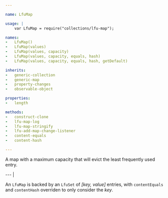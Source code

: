 ```yaml
---

name: LfuMap

usage: |
    var LfuMap = require("collections/lfu-map");

names:
-   LfuMap()
-   LfuMap(values)
-   LfuMap(values, capacity)
-   LfuMap(values, capacity, equals, hash)
-   LfuMap(values, capacity, equals, hash, getDefault)

inherits:
-   generic-collection
-   generic-map
-   property-changes
-   observable-object

properties:
-   length

methods:
-   construct-clone
-   lfu-map-log
-   lfu-map-stringify
-   lfu-add-map-change-listener
-   content-equals
-   content-hash

---
```


A map with a maximum capacity that will evict the least frequently used entry.

--- |

An `LfuMap` is backed by an `LfuSet` of *[key, value]* entries, with
`contentEquals` and `contentHash` overriden to only consider the *key*.

